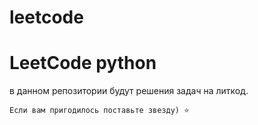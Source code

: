 # leetcode
# LeetCode python
в данном репозитории будут решения задач на литкод.</br>
```
Если вам пригодилось поставьте звезду) ⭐
```

